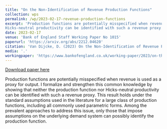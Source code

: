 ```yaml
---
title: "On the Non-Identification of Revenue Production Functions"
collection: wps
permalink: /wp/2023-02-17-revenue-production-functions
excerpt: 'Production functions are potentially misspecified when revenue is used as a proxy for output. I formalize and strengthen this common knowledge by showing that neither the production function nor
Hicks-neutral productivity can be identified with such a revenue proxy. This result holds under the standard assumptions used in the literature for a large class of production functions, including all commonly used parametric forms. Among the prevalent approaches to address this issue, only those that impose assumptions on the underlying demand system can possibly identify the production function.'
date: 2023-02-17
venue: 'Bank of England Staff Working Paper No 1015'
paperurl: 'https://arxiv.org/abs/2212.04620'
citation: 'Van Dijcke, D. (2023) On the Non-Identification of Revenue Production Functions. Bank of England Staff Working Papers 1015.'
media: '.'
workingpaper: 'https://www.bankofengland.co.uk/working-paper/2023/on-the-non-identification-of-revenue-production-functions'
---
```


<a href='https://arxiv.org/abs/2212.04620'>Download paper here</a>

Production functions are potentially misspecified when revenue is used as a proxy for output. I formalize and strengthen this common knowledge by showing that neither the production function nor
Hicks-neutral productivity can be identified with such a revenue proxy. This result holds under the standard assumptions used in the literature for a large class of production functions, including all commonly used parametric forms. Among the prevalent approaches to address this issue, only those that impose assumptions on the underlying demand system can possibly identify the production function.
